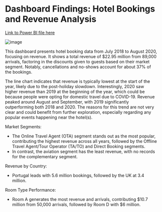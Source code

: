 # Dashboard Findings: Hotel Bookings and Revenue Analysis
[Link to Power BI file here](https://github.com/hazwf/PortfolioProjects/blob/main/Hotel%20Revenue%20Analysis/Hotel%20Revenue%20Dashboard/hotel%20revenue%20dashboard.pbix)

![image](https://github.com/user-attachments/assets/882a91d4-f6d9-46c2-8880-447601f58cf6)


This dashboard presents hotel booking data from July 2018 to August 2020, focusing on revenue. It shows a total revenue of $22.95 million from 89,000 arrivals, factoring in the discounts given to guests based on their market segment. Notably, cancellations and no-shows account for about 37% of the bookings.

The line chart indicates that revenue is typically lowest at the start of the year, likely due to the post-holiday slowdown. Interestingly, 2020 saw higher revenue than 2019 at the beginning of the year, which could be because people were opting for domestic travel due to COVID-19. Revenue peaked around August and September, with 2019 significantly outperforming both 2018 and 2020. The reasons for this trend are not very clear and could benefit from further exploration, especially regarding any popular events happening near the hotel(s).

Market Segments:

* The Online Travel Agent (OTA) segment stands out as the most popular, contributing the highest revenue across all years, followed by the Offline Travel Agent/Tour Operator (TA/TO) and Direct Booking segments.
* In contrast, the aviation segment has the least revenue, with no records for the complementary segment.

Revenue by Country:

* Portugal leads with 5.6 million bookings, followed by the UK at 3.4 million.

Room Type Performance:

* Room A generates the most revenue and arrivals, contributing $10.7 million from 50,000 arrivals, followed by Room D with $6 million. 
